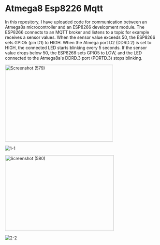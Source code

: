 # Atmega8 Esp8226 Mqtt
In this repository, I have uploaded code for communication between an Atmega8a microcontroller and an ESP8266 development module. The ESP8266 connects to an MQTT broker and listens to a topic for example receives a sensor values. When the sensor value exceeds 50, the ESP8266 sets GPIO5 (pin D1) to HIGH. When the Atmega port D2 (DDRD.2) is set to HIGH, the connected LED starts blinking every 5 seconds. If the sensor value drops below 50, the ESP8266 sets GPIO5 to LOW, and the LED connected to the Atmega8a's DDRD.3 port (PORTD.3) stops blinking.

<img width="357" height="253" alt="Screenshot (579)" src="https://github.com/user-attachments/assets/016ef361-c4e9-4018-a4ee-abcc380e90ef" />

![1-1](https://github.com/user-attachments/assets/58a44bc6-823f-42d6-a2eb-9dfdb8642a12)

<img width="359" height="250" alt="Screenshot (580)" src="https://github.com/user-attachments/assets/823c957c-5cc7-403c-bc98-26728c8040ef" />

![2-2](https://github.com/user-attachments/assets/7941e6a6-876d-4f51-a489-26cc20172b0b)

